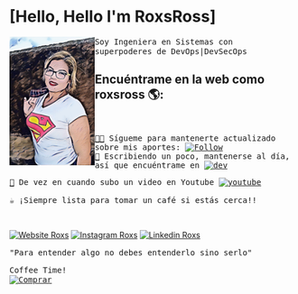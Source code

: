 # [Hello, Hello I'm RoxsRoss]


<a href="https://295devops.com">
<img align="left" width="30%" src="https://raw.githubusercontent.com/roxsross/roxsross/main/images/ezgif-2-8e9823f649.gif">
</a>

<samp>
    Soy Ingeniera en Sistemas con superpoderes de DevOps|DevSecOps 
</samp>

<h2>
    Encuéntrame en la web como roxsross 🌎:
</h2>

<samp>
<br>

[🧑‍💻](https://www.github.com/roxsross)  Sígueme para mantenerte actualizado sobre mis aportes: <a href="https://www.github.com/roxsross"><img alt="Follow" src="https://img.shields.io/github/followers/roxsross.svg?style=social&label=Follow&link=https://www.github.com/roxsross" width="80px"/></a><br>
[📖](https://dev.to/roxsross) Escribiendo un poco, mantenerse al día, así que encuéntrame en <a href="https://dev.to/roxsross"><img alt="dev" src="https://img.shields.io/badge/-roxsross-e9e5d0?style=flat&logo=google&logoColor=956f46&link=https://dev.to/roxsross" width="80px"/></a><br>

[🎥](https://www.youtube.com/channel/UCa-FcaB75ZtqWd1YCWW6INQ) De vez en cuando subo un video en Youtube <a href="https://www.youtube.com/channel/UCa-FcaB75ZtqWd1YCWW6INQ"><img alt="youtube" src="https://img.shields.io/youtube/channel/subscribers/UCa-FcaB75ZtqWd1YCWW6INQ?logo=youtube" width="80px"/></a><br>
<br>
☕️ ¡Siempre lista para tomar un café si estás cerca!!
  
</samp>

<br>

<div align="left">
  
[![Website Roxs](https://img.shields.io/badge/-roxsross-blue?style=flat&logo=GoogleChrome&logoColor=white&link=https://295devops.com)](https://roxs.295devops.com)
[![Instagram Roxs](https://img.shields.io/badge/-roxsross-E4405F?style=flat&logo=instagram&logoColor=white&link=https://www.instagram.com/roxsross/)](https://instagram.com/roxsross)
[![Linkedin Roxs](https://img.shields.io/badge/-roxsross-0077B5?style=flat&logo=Linkedin&logoColor=white&link=https://www.linkedin.com/in/roxsross/)](https://www.linkedin.com/in/roxsross/)

<samp>
"Para entender algo no debes entenderlo sino serlo"
<samp>
  </div>
  
 <samp> Coffee Time!
     <samp>
         <br>
    [![Comprar](https://www.buymeacoffee.com/assets/img/custom_images/orange_img.png)](https://www.buymeacoffee.com/roxsross)

